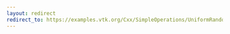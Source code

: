 ```yaml
---
layout: redirect
redirect_to: https://examples.vtk.org/Cxx/SimpleOperations/UniformRandomNumber/
---
```

